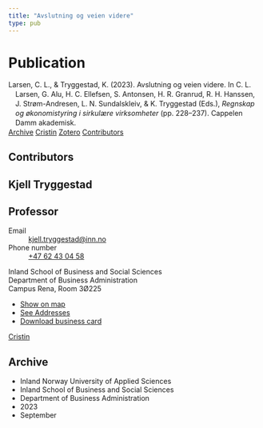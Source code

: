 ```yaml
---
title: "Avslutning og veien videre"
type: pub
---
```

<h1>Publication</h1>
<article id="csl-bib-container-YRHATNJV" class="csl-bib-container">
  <div class="csl-bib-body" style="line-height: 1.35; padding-left: 1em; text-indent:-1em;">
  <div class="csl-entry">Larsen, C. L., &amp; Tryggestad, K. (2023). Avslutning og veien videre. In C. L. Larsen, G. Alu, H. C. Ellefsen, S. Antonsen, H. R. Granrud, R. H. Hanssen, J. Str&#xF8;m-Andresen, L. N. Sundalskleiv, &amp; K. Tryggestad (Eds.), <i>Regnskap og &#xF8;konomistyring i sirkul&#xE6;re virksomheter</i> (pp. 228&#x2013;237). Cappelen Damm akademisk.</div>
</div>
  <div class="csl-bib-buttons">
    <a href="#taxonomy-article-YRHATNJV" class="csl-bib-button">Archive</a>
    <a href="https://app.cristin.no/results/show.jsf?id=2175211" alt="Cristin URL" class="csl-bib-button">Cristin</a>
    <a href="http://zotero.org/groups/5022929/items/YRHATNJV" alt="Zotero URL" class="csl-bib-button">Zotero</a>
    <a href="#contributors-article-YRHATNJV" class="csl-bib-button">Contributors</a>
  </div>
  <div id="csl-bib-meta-container-YRHATNJV"></div>
</article>
<div id="csl-bib-meta-YRHATNJV" class="csl-bib-meta">
  <article id="contributors-article-YRHATNJV" class="contributors-article">
    <h1>Contributors</h1>
    <div class="personas">
<div class="vrtx-hinn-person-card">
<div class="photo">
<i class="lar la-user-circle missing-person"></i>
</div>
<div class="info">
<hgroup><h1>Kjell Tryggestad</h1>
<h2>Professor</h2>
</hgroup><dl>
<dt>Email</dt>
<dd>
<a href="mailto:kjell.tryggestad@inn.no">kjell.tryggestad@inn.no</a>
</dd>
<dt>Phone number</dt>
<dd><a href="tel:+4762430458">
+47 62 43 04 58
</a></dd>
</dl>
<p>
Inland School of Business and Social Sciences<br>
Department of Business Administration<br>
Campus Rena,
Room 3Ø225
</p>
<ul class="vrtx-hinn-links">
<li><a href="https://www.google.com/maps?q=61.13620,11.37454">Show on map</a></li>
<li><a href="https://www.inn.no/english/find-an-employee/kjell-tryggestad.html#vrtx-hinn-addresses">See Addresses</a></li>
<li><a href="https://www.inn.no/english/find-an-employee/kjell-tryggestad.html?vrtx=vcf">Download business card</a></li>
</ul>
</div>
</div>
<a href="https://app.cristin.no/persons/show.jsf?id=648685" alt="Cristin URL" class="personas-cristin">Cristin</a>
</div>
  </article>
  <article id="taxonomy-article-YRHATNJV" class="taxonomy-article">
    <h1>Archive</h1>
    <ul>
      <li>Inland Norway University of Applied Sciences</li>
      <li>Inland School of Business and Social Sciences</li>
      <li>Department of Business Administration</li>
      <li>2023</li>
      <li>September</li>
    </ul>
  </article>
</div>
